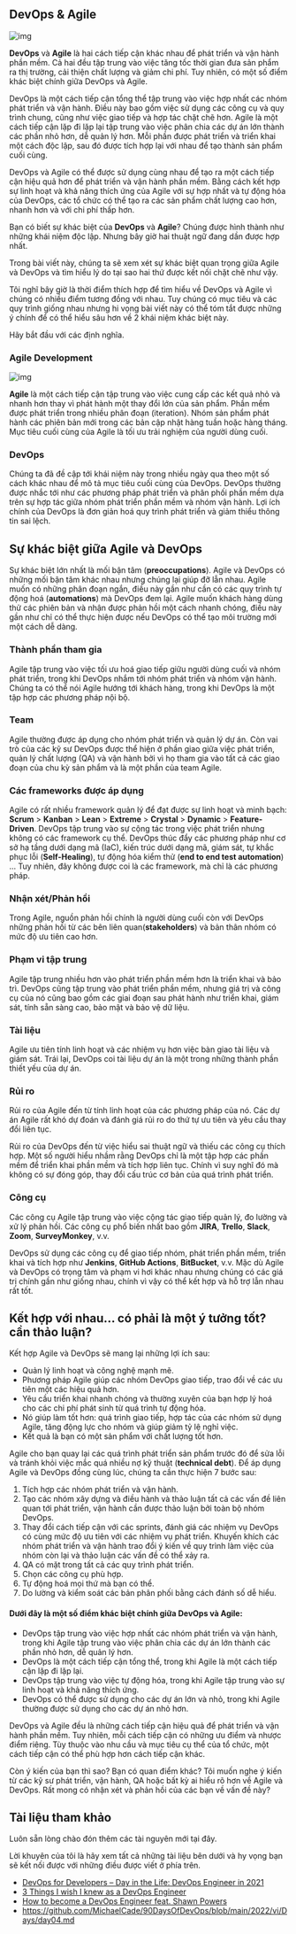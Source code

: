 ## DevOps & Agile

![img](/Image/Differences-Devops-Agile.jpg)

**DevOps** và **Agile** là hai cách tiếp cận khác nhau để phát triển và vận hành phần mềm. Cả hai đều tập trung vào việc tăng tốc thời gian đưa sản phẩm ra thị trường, cải thiện chất lượng và giảm chi phí. Tuy nhiên, có một số điểm khác biệt chính giữa DevOps và Agile.

DevOps là một cách tiếp cận tổng thể tập trung vào việc hợp nhất các nhóm phát triển và vận hành. Điều này bao gồm việc sử dụng các công cụ và quy trình chung, cũng như việc giao tiếp và hợp tác chặt chẽ hơn. Agile là một cách tiếp cận lặp đi lặp lại tập trung vào việc phân chia các dự án lớn thành các phần nhỏ hơn, dễ quản lý hơn. Mỗi phần được phát triển và triển khai một cách độc lập, sau đó được tích hợp lại với nhau để tạo thành sản phẩm cuối cùng.

DevOps và Agile có thể được sử dụng cùng nhau để tạo ra một cách tiếp cận hiệu quả hơn để phát triển và vận hành phần mềm. Bằng cách kết hợp sự linh hoạt và khả năng thích ứng của Agile với sự hợp nhất và tự động hóa của DevOps, các tổ chức có thể tạo ra các sản phẩm chất lượng cao hơn, nhanh hơn và với chi phí thấp hơn.

Bạn có biết sự khác biệt của **DevOps** và **Agile**? Chúng được hình thành như những khái niệm độc lập. Nhưng bây giờ hai thuật ngữ đang dần được hợp nhất.

Trong bài viết này, chúng ta sẽ xem xét sự khác biệt quan trọng giữa Agile và DevOps và tìm hiểu lý do tại sao hai thứ được kết nối chặt chẽ như vậy.

Tôi nghĩ bây giờ là thời điểm thích hợp để tìm hiểu về DevOps và Agile vì chúng có nhiều điểm tương đồng với nhau. Tuy chúng có mục tiêu và các quy trình giống nhau nhưng hi vọng bài viết này có thể tóm tắt được những ý chính để có thể hiểu sâu hơn về 2 khái niệm khác biệt này.

Hãy bắt đầu với các định nghĩa.

### Agile Development

![img](/Image/Agile.png)

**Agile** là một cách tiếp cận tập trung vào việc cung cấp các kết quả nhỏ và nhanh hơn thay vì phát hành một thay đổi lớn của sản phẩm. Phần mềm được phát triển trong nhiều phân đoạn (iteration). Nhóm sản phẩm phát hành các phiên bản mới trong các bản cập nhật hàng tuần hoặc hàng tháng. Mục tiêu cuối cùng của Agile là tối ưu trải nghiệm của người dùng cuối.

### DevOps

Chúng ta đã đề cập tới khái niệm này trong nhiều ngày qua theo một số cách khác nhau để mô tả mục tiêu cuối cùng của DevOps. DevOps thường được nhắc tới như các phương pháp phát triển và phân phối phần mềm dựa trên sự hợp tác giữa nhóm phát triển phần mềm và nhóm vận hành. Lợi ích chính của DevOps là đơn giản hoá quy trình phát triển và giảm thiểu thông tin sai lệch.

## Sự khác biệt giữa Agile và DevOps

Sự khác biệt lớn nhất là mối bận tâm (**preoccupations**). Agile và DevOps có những mối bận tâm khác nhau nhưng chúng lại giúp đỡ lẫn nhau. Agile muốn có những phân đoạn ngắn, điều này gần như cần có các quy trình tự động hoá (**automations**) mà DevOps đem lại. Agile muốn khách hàng dùng thử các phiên bản và nhận được phản hồi một cách nhanh chóng, điều này gần như chỉ có thể thực hiện được nếu DevOps có thể tạo môi trường mới một cách dễ dàng.

### Thành phần tham gia

Agile tập trung vào việc tối ưu hoá giao tiếp giữu người dùng cuối và nhóm phát triển, trong khi DevOps nhắm tới nhóm phát triển và nhóm vận hành. Chúng ta có thể nói Agile hướng tới khách hàng, trong khi DevOps là một tập hợp các phương pháp nội bộ.

### Team

Agile thường được áp dụng cho nhóm phát triển và quản lý dự án. Còn vai trò của các kỹ sư DevOps được thể hiện ở phần giao giữa việc phát triển, quản lý chất lượng (QA) và vận hành bởi vì họ tham gia vào tất cả các giao đoạn của chu kỳ sản phẩm và là một phần của team Agile.

### Các frameworks được áp dụng

Agile có rất nhiều framework quản lý để đạt được sự linh hoạt và minh bạch: **Scrum** > **Kanban** > **Lean** > **Extreme** > **Crystal** > **Dynamic** > **Feature-Driven**. DevOps tập trung vào sự cộng tác trong việc phát triển nhưng không có các framework cụ thể. DevOps thúc đẩy các phương pháp như cơ sở hạ tầng dưới dạng mã (IaC), kiến trúc dưới dạng mã, giám sát, tự khắc phục lỗi (**Self-Healing**), tự động hóa kiểm thử (**end to end test automation**) ... Tuy nhiên, đây không được coi là các framework, mà chỉ là các phương pháp.

### Nhận xét/Phản hồi

Trong Agile, nguồn phản hồi chính là người dùng cuối còn với DevOps những phản hồi từ các bên liên quan(**stakeholders**) và bản thân nhóm có mức độ ưu tiên cao hơn.

### Phạm vi tập trung

Agile tập trung nhiều hơn vào phát triển phần mềm hơn là triển khai và bảo trì. DevOps cũng tập trung vào phát triển phần mềm, nhưng giá trị và công cụ của nó cũng bao gồm các giai đoạn sau phát hành như triển khai, giám sát, tính sẵn sàng cao, bảo mật và bảo vệ dữ liệu.

### Tài liệu

Agile ưu tiên tính linh hoạt và các nhiệm vụ hơn việc bàn giao tài liệu và giám sát. Trái lại, DevOps coi tài liệu dự án là một trong những thành phần thiết yếu của dự án.

### Rủi ro

Rủi ro của Agile đến từ tính linh hoạt của các phương pháp của nó. Các dự án Agile rất khó dự đoán và đánh giá rủi ro do thứ tự ưu tiên và yêu cầu thay đổi liên tục.

Rủi ro của DevOps đến từ việc hiểu sai thuật ngữ và thiếu các công cụ thích hợp. Một số người hiểu nhầm rằng DevOps chỉ là một tập hợp các phần mềm để triển khai phần mềm và tích hợp liên tục. Chính vì suy nghĩ đó mà không có sự đóng góp, thay đổi cấu trúc cơ bản của quá trình phát triển.

### Công cụ

Các công cụ Agile tập trung vào việc cộng tác giao tiếp quản lý, đo lường và xử lý phản hồi. Các công cụ phổ biến nhất bao gồm **JIRA**, **Trello**, **Slack**, **Zoom**, **SurveyMonkey**, v.v.

DevOps sử dụng các công cụ để giao tiếp nhóm, phát triển phần mềm, triển khai và tích hợp như **Jenkins**, **GitHub Actions**, **BitBucket**, v.v. Mặc dù Agile và DevOps có trọng tâm và phạm vi hơi khác nhau nhưng chúng có các giá trị chính gần như giống nhau, chính vì vậy có thể kết hợp và hỗ trợ lẫn nhau rất tốt.

## Kết hợp với nhau... có phải là một ý tưởng tốt? cần thảo luận?

Kết hợp Agile và DevOps sẽ mang lại những lợi ích sau:

- Quản lý linh hoạt và công nghệ mạnh mẽ.
- Phương pháp Agile giúp các nhóm DevOps giao tiếp, trao đổi về các ưu tiên một các hiệu quả hơn.
- Yêu cầu triển khai nhanh chóng và thường xuyên của bạn hợp lý hoá cho các chi phí phát sinh từ quá trình tự động hóa.
- Nó giúp làm tốt hơn: quá trình giao tiếp, hợp tác của các nhóm sử dụng Agile, tăng động lực cho nhóm và giúp giảm tỷ lệ nghỉ việc.
- Kết quả là bạn có một sản phẩm với chất lượng tốt hơn.

Agile cho bạn quay lại các quá trình phát triển sản phẩm trước đó để sửa lỗi và tránh khỏi việc mắc quá nhiều nợ kỹ thuật (**technical debt**). Để áp dụng Agile và DevOps đồng cùng lúc, chúng ta cần thực hiện 7 bước sau:

1. Tích hợp các nhóm phát triển và vận hành.
2. Tạo các nhóm xây dựng và điều hành và thảo luận tất cả các vấn đề liên quan tới phát triển, vận hành cần được thảo luận bởi toàn bộ nhóm DevOps.
3. Thay đổi cách tiếp cận với các sprints, đánh giá các nhiệm vụ DevOps có cùng mức độ ưu tiên với các nhiệm vụ phát triển. Khuyến khích các nhóm phát triển và vận hành trao đổi ý kiến về quy trình làm việc của nhóm còn lại và thảo luận các vấn đề có thể xảy ra.
4. QA có mặt trong tất cả các quy trình phát triển.
5. Chọn các công cụ phù hợp.
6. Tự động hoá mọi thứ mà bạn có thể.
7. Do lường và kiểm soát các bản phân phối bằng cách đánh số dễ hiểu.


#### Dưới đây là một số điểm khác biệt chính giữa DevOps và Agile:

- DevOps tập trung vào việc hợp nhất các nhóm phát triển và vận hành, trong khi Agile tập trung vào việc phân chia các dự án lớn thành các phần nhỏ hơn, dễ quản lý hơn.
- DevOps là một cách tiếp cận tổng thể, trong khi Agile là một cách tiếp cận lặp đi lặp lại.
- DevOps tập trung vào việc tự động hóa, trong khi Agile tập trung vào sự linh hoạt và khả năng thích ứng.
- DevOps có thể được sử dụng cho các dự án lớn và nhỏ, trong khi Agile thường được sử dụng cho các dự án nhỏ hơn.

DevOps và Agile đều là những cách tiếp cận hiệu quả để phát triển và vận hành phần mềm. Tuy nhiên, mỗi cách tiếp cận có những ưu điểm và nhược điểm riêng. Tùy thuộc vào nhu cầu và mục tiêu cụ thể của tổ chức, một cách tiếp cận có thể phù hợp hơn cách tiếp cận khác.

Còn ý kiến của bạn thì sao? Bạn có quan điểm khác? Tôi muốn nghe ý kiến từ các kỹ sư phát triển, vận hành, QA hoặc bất kỳ ai hiểu rõ hơn về Agile và DevOps. Rất mong có nhận xét và phản hồi của các bạn về vấn đề này?

## Tài liệu tham khảo

Luôn sẵn lòng chào đón thêm các tài nguyên mới tại đây.

Lời khuyên của tôi là hãy xem tất cả những tài liệu bên dưới và hy vọng bạn sẽ kết nối được với những điều được viết ở phía trên.

- [DevOps for Developers – Day in the Life: DevOps Engineer in 2021](https://www.youtube.com/watch?v=2JymM0YoqGA)
- [3 Things I wish I knew as a DevOps Engineer](https://www.youtube.com/watch?v=udRNM7YRdY4)
- [How to become a DevOps Engineer feat. Shawn Powers](https://www.youtube.com/watch?v=kDQMjAQNvY4)
- https://github.com/MichaelCade/90DaysOfDevOps/blob/main/2022/vi/Days/day04.md